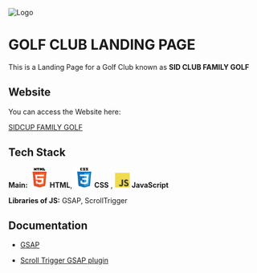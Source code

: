 
![Logo](https://github.com/AryaNRM7/Parkinsons-Diesease-Detection/assets/93736661/5c3fa596-129b-4a8c-9c12-440b0c3e70ab)



# GOLF CLUB LANDING PAGE

This is  a Landing Page for a Golf Club known as **SID CLUB FAMILY GOLF**



## Website

You can access the Website here:

[SIDCUP FAMILY GOLF](https://aryanrm7.github.io/Golf-Club-Landing-Page/)    

## Tech Stack

**Main:** <img src="https://raw.githubusercontent.com/devicons/devicon/master/icons/html5/html5-original-wordmark.svg" alt="html5" width="40" height="40"/>**HTML**, <img src="https://raw.githubusercontent.com/devicons/devicon/master/icons/css3/css3-original-wordmark.svg" alt="css3" width="40" height="40"/>**CSS** ,  <img src="https://raw.githubusercontent.com/devicons/devicon/master/icons/javascript/javascript-original.svg" alt="javascript" width="30" height="30"/> **JavaScript**

**Libraries of JS:** GSAP, ScrollTrigger


## Documentation

- [GSAP](https://gsap.com/docs/v3/)

- [Scroll Trigger GSAP plugin](https://gsap.com/docs/v3/Plugins/ScrollTrigger/)
